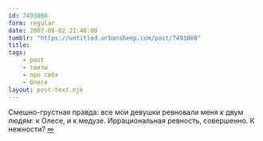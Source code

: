 ```yaml
---
id: 7493860
form: regular
date: 2007-08-02 21:46:00
tumblr: "https://untitled.urbansheep.com/post/7493860"
title:
tags:
    - post
    - твиты
    - про себя
    - Олеся
layout: post-text.njk
---
```


<p>Смешно-грустная правда: все мои девушки ревновали меня к двум людям: к Олесе, и к медузе. Иррациональная ревность, совершенно. К нежности? <a href="http://twitter.com/urbansheep/statuses/182958462">∞</a></p>

